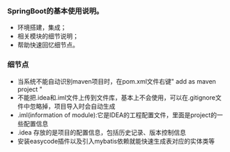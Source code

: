 ### SpringBoot的基本使用说明。
- 环境搭建，集成；
- 相关模块的细节说明；
- 帮助快速回忆细节点。

### 细节点
- 当系统不能自动识别maven项目时，在pom.xml文件右键" add as maven project "
- 不能把.idea和.iml文件上传到文件库，基本上不会使用，可以在.gitignore文件中忽略掉，项目导入时会自动生成
- .iml(information of module):它是IDEA的工程配置文件，里面是project的一些配置信息
- .idea 存放的是项目的配置信息，包括历史记录、版本控制信息
- 安装easycode插件以及引入mybatis依赖就能快速生成表对应的实体类等